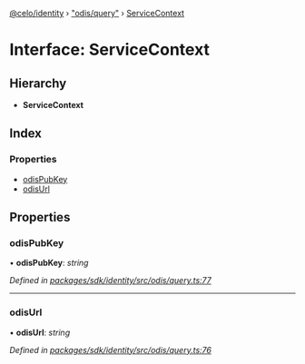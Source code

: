 [@celo/identity](../README.md) › ["odis/query"](../modules/_odis_query_.md) › [ServiceContext](_odis_query_.servicecontext.md)

# Interface: ServiceContext

## Hierarchy

* **ServiceContext**

## Index

### Properties

* [odisPubKey](_odis_query_.servicecontext.md#odispubkey)
* [odisUrl](_odis_query_.servicecontext.md#odisurl)

## Properties

###  odisPubKey

• **odisPubKey**: *string*

*Defined in [packages/sdk/identity/src/odis/query.ts:77](https://github.com/celo-org/celo-monorepo/blob/master/packages/sdk/identity/src/odis/query.ts#L77)*

___

###  odisUrl

• **odisUrl**: *string*

*Defined in [packages/sdk/identity/src/odis/query.ts:76](https://github.com/celo-org/celo-monorepo/blob/master/packages/sdk/identity/src/odis/query.ts#L76)*
